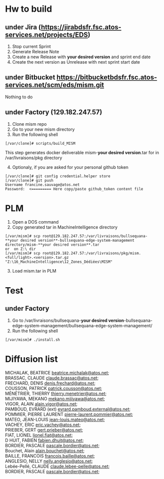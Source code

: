 # Hw to build

## under Jira (https://jirabdsfr.fsc.atos-services.net/projects/EDS) 
1. Stop current Sprint
2. Generate Release Note
3. Create a new Release with **your desired version** and sprint end date
4. Create the next version as Unrelease with next sprint start date

## under Bitbucket https://bitbucketbdsfr.fsc.atos-services.net/scm/eds/mism.git
Nothing to do

## under Factory (129.182.247.57)
1. Clone mism repo 
2. Go to your new mism directory
3. Run the following shell
```
[/var/clone]# scripts/build_MISM
```
  
This step generates docker deliverable mism-**your desired version**.tar for in /var/livraisons/pkg directory

4. Optionaly, if you are asked for your personal github token
```
[/var/clone]# git config credential.helper store
[/var/clone]# git push
Username francine.sauvage@atos.net
Password:  <========= Here copy/paste github_token content file
```

# PLM
1. Open a DOS command
2. Copy generated tar in MachineIntelligence directory
```
[/var/mism]# scp root@129.182.247.57:/var/livraisons/bullsequana-**your desired version**-bullsequana-edge-system-management directory/mism-**your desired version**.tar
or  on Z:\ dir
[/var/mism]# scp root@129.182.247.57:/var/livraisons/pkg/mism.<full/light>.<version>.tar.gz "Z:\16_MachineIntelligence\12_Zones_Dédiées\MISM"

```
3. Load mism.tar in PLM

# Test
## under Factory
1. Go to /var/livraisons/bullsequana-**your desired version**-bullsequana-edge-system-management/bullsequana-edge-system-management/
2. Run the following shell
```
[/var/mism]# ./install.sh
```

# Diffusion list
MICHALAK, BEATRICE <beatrice.michalak@atos.net>;  
BRASSAC, CLAUDE <claude.brassac@atos.net>;  
FRECHARD, DENIS <denis.frechard@atos.net>;  
COUSSON, PATRICK <patrick.cousson@atos.net>;  
MÉNÉTRIER, THIERRY <thierry.menetrier@atos.net>;  
MIJIYAWA, MEKANO <mekano.mijiyawa@atos.net>;  
VIGOR, ALAIN <alain.vigor@atos.net>;  
PAMBOUD, EVRARD (ext) <evrard.pamboud.external@atos.net>;  
POMMIER, PIERRE LAURENT <pierre-laurent.pommier@atos.net>;  
MATEO, JEAN-LOUIS <jean-louis.mateo@atos.net>;  
VACHEY, ERIC <eric.vachey@atos.net>;  
PRIEBER, GERT <gert.prieber@atos.net>;  
FIAT, LIONEL <lionel.fiat@atos.net>;  
D HUIT, FABIEN <fabien.dhuit@atos.net>;  
BORDIER, PASCALE <pascale.bordier@atos.net>;  
Bouchet, Alain <alain.bouchet@atos.net>;  
BAILLE, FRANCOIS <francois.baille@atos.net>;  
ANGLESIO, NELLY <nelly.anglesio@atos.net>;  
Lebée-Pellé, CLAUDE <claude.lebee-pelle@atos.net>;  
BORDIER, PASCALE <pascale.bordier@atos.net>;  
